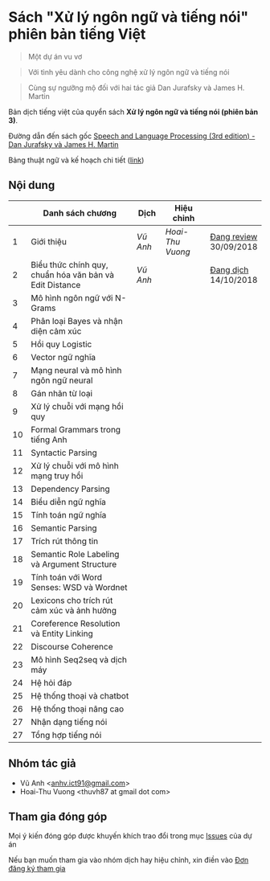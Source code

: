 # Sách "Xử lý ngôn ngữ và tiếng nói" phiên bản tiếng Việt 

> Một dự án vu vơ

> Với tình yêu dành cho công nghệ xử lý ngôn ngữ và tiếng nói

> Cùng sự ngưỡng mộ đối với hai tác giả Dan Jurafsky và James H. Martin

Bản dịch tiếng việt của quyển sách **Xử lý ngôn ngữ và tiếng nói (phiên bản 3)**.

Đường dẫn đến sách gốc [Speech and Language Processing (3rd edition) - Dan Jurafsky và James H. Martin](https://web.stanford.edu/~jurafsky/slp3/)

Bảng thuật ngữ và kế hoạch chi tiết ([link](https://docs.google.com/spreadsheets/d/1iHO-ktjAj4qS9--lijADSiGdsxRmnMuEmrOJoiyLUU8/edit?usp=sharing)) 

## Nội dung

|    | Danh sách chương                                        | Dịch       | Hiệu chỉnh           |                   |
|----|---------------------------------------------------------|------------|---------------------|--------------------|
| 1  | Giới thiệu                                              | *Vũ Anh*   | *Hoai-Thu Vuong*     | [Đang review](pdf/1.pdf)<br/>30/09/2018 |
| 2  | Biểu thức chính quy, chuẩn hóa văn bản và Edit Distance | *Vũ Anh*   |                      | [Đang dịch](pdf/2.pdf)<br>14/10/2018|
| 3  | Mô hình ngôn ngữ với N-Grams                            |            |         |                |
| 4  | Phân loại Bayes và nhận diện cảm xúc                    |            |         |               |
| 5  | Hồi quy Logistic                                        |            |         |              |
| 6  | Vector ngữ nghĩa                                        |            |         |             |
| 7  | Mạng neural và mô hình ngôn ngữ neural                  |            |         |             |
| 8  | Gán nhãn từ loại                                        |            |         |             |
| 9  | Xử lý chuỗi với mạng hồi quy                            |            |         |             |
| 10 | Formal Grammars trong tiếng Anh                         |            |         |            |
| 11 | Syntactic Parsing                                       |            |         |            |
| 12 | Xử lý chuỗi với mô hình mạng truy hồi                   |            |         |            |
| 13 | Dependency Parsing                                      |            |         |            |
| 14 | Biểu diễn ngữ nghĩa                                     |            |         |            |
| 15 | Tính toán ngữ nghĩa                                     |            |         |            |
| 16 | Semantic Parsing                                        |            |         |            |
| 17 | Trích rút thông tin                                     |            |         |            |
| 18 | Semantic Role Labeling và Argument Structure            |            |         |            |
| 19 | Tính toán với Word Senses: WSD và Wordnet               |            |         |            |
| 20 | Lexicons cho trích rút cảm xúc và ảnh hưởng             |            |         |            |
| 21 | Coreference Resolution và Entity Linking                |            |         |            |
| 22 | Discourse Coherence                                     |            |         |            |
| 23 | Mô hình Seq2seq và dịch máy                             |            |         |            |
| 24 | Hệ hỏi đáp                                              |            |         |            |
| 25 | Hệ thống thoại và chatbot                               |            |         |            |
| 26 | Hệ thống thoại nâng cao                                 |            |         |            |
| 27 | Nhận dạng tiếng nói                                     |            |         |            |
| 27 | Tổng hợp tiếng nói                                      |            |         |            |

## Nhóm tác giả 

* Vũ Anh <<anhv.ict91@gmail.com>>
* Hoai-Thu Vuong &lt;thuvh87 at gmail dot com&gt;

## Tham gia đóng góp

Mọi ý kiến đóng góp được khuyến khích trao đổi trong mục [Issues](https://github.com/undertheseanlp/slp3-vietnamese/issues) của dự án 

Nếu bạn muốn tham gia vào nhóm dịch hay hiệu chỉnh, xin điền vào [Đơn đăng ký tham gia](https://goo.gl/forms/MpJTjblliFKi4vLO2)